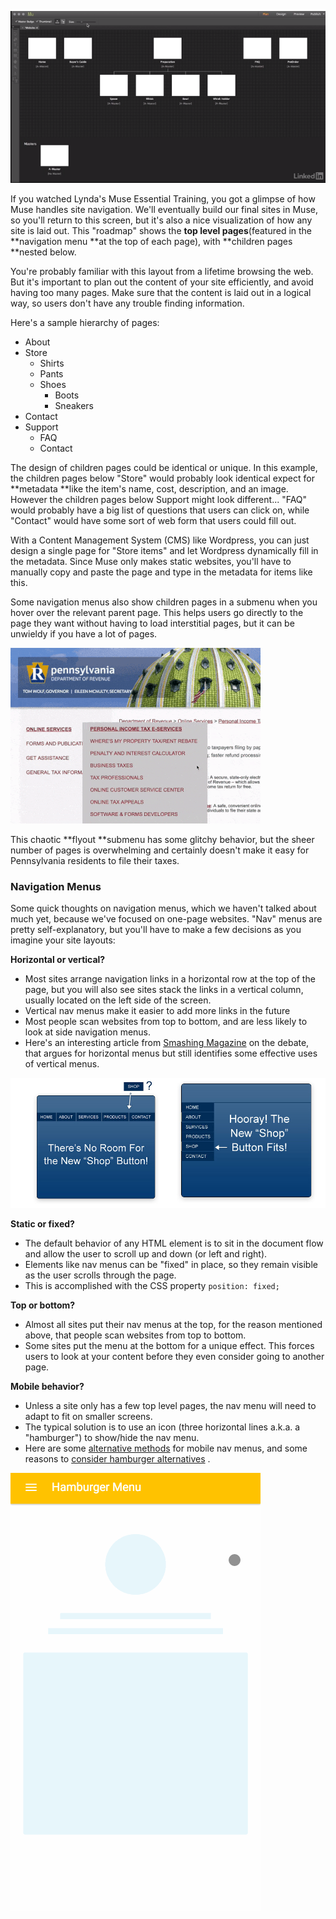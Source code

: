 ![](/assets/lesson-5/muse-page-layout.png)

If you watched Lynda's Muse Essential Training, you got a glimpse of how Muse handles site navigation. We'll eventually build our final sites in Muse, so you'll return to this screen, but it's also a nice visualization of how any site is laid out. This "roadmap" shows the **top level pages**\(featured in the **navigation menu **at the top of each page\), with **children pages **nested below.

You're probably familiar with this layout from a lifetime browsing the web. But it's important to plan out the content of your site efficiently, and avoid having too many pages. Make sure that the content is laid out in a logical way, so users don't have any trouble finding information.

Here's a sample hierarchy of pages:

* About
* Store
  * Shirts
  * Pants
  * Shoes
    * Boots
    * Sneakers
* Contact
* Support
  * FAQ
  * Contact

The design of children pages could be identical or unique. In this example, the children pages below "Store" would probably look identical expect for **metadata **like the item's name, cost, description, and an image. However the children pages below Support might look different... "FAQ" would probably have a big list of questions that users can click on, while "Contact" would have some sort of web form that users could fill out.

With a Content Management System \(CMS\) like Wordpress, you can just design a single page for "Store items" and let Wordpress dynamically fill in the metadata. Since Muse only makes static websites, you'll have to manually copy and paste the page and type in the metadata for items like this.

Some navigation menus also show children pages in a submenu when you hover over the relevant parent page. This helps users go directly to the page they want without having to load interstitial pages, but it can be unwieldy if you have a lot of pages.

![](/assets/lesson-5/nightmare-submenu-400.gif)

This chaotic **flyout **submenu has some glitchy behavior, but the sheer number of pages is overwhelming and certainly doesn't make it easy for Pennsylvania residents to file their taxes.

### Navigation Menus

Some quick thoughts on navigation menus, which we haven't talked about much yet, because we've focused on one-page websites. "Nav" menus are pretty self-explanatory, but you'll have to make a few decisions as you imagine your site layouts:

**Horizontal or vertical?**

* Most sites arrange navigation links in a horizontal row at the top of the page, but you will also see sites stack the links in a vertical column, usually located on the left side of the screen.
* Vertical nav menus make it easier to add more links in the future
* Most people scan websites from top to bottom, and are less likely to look at side navigation menus.
* Here's an interesting article from
  [Smashing Magazine](https://www.gitbook.com/book/psu-arts-arch/dart-203/edit#)
  on the debate, that argues for horizontal menus but still identifies some effective uses of vertical menus.

![](/assets/lesson-5/menu-comparison.jpg)

**Static or fixed?**

* The default behavior of any HTML element is to sit in the document flow and allow the user to scroll up and down \(or left and right\).
* Elements like nav menus can be "fixed" in place, so they remain visible as the user scrolls through the page.
* This is accomplished with the CSS property
  `position: fixed;`

**Top or bottom?**

* Almost all sites put their nav menus at the top, for the reason mentioned above, that people scan websites from top to bottom.
* Some sites put the menu at the bottom for a unique effect. This forces users to look at your content before they even consider going to another page.

**Mobile behavior?**

* Unless a site only has a few top level pages, the nav menu will need to adapt to fit on smaller screens.
* The typical solution is to use an icon \(three horizontal lines a.k.a. a "hamburger"\) to show/hide the nav menu.
* Here are some
  [alternative methods](https://www.gitbook.com/book/psu-arts-arch/dart-203/edit#)
  for mobile nav menus, and some reasons to
  [consider hamburger alternatives](https://www.gitbook.com/book/psu-arts-arch/dart-203/edit#)
  .

![](/assets/lesson-5/giphy-downsized.gif)


